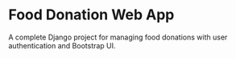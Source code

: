 # Food Donation Web App

A complete Django project for managing food donations with user authentication and Bootstrap UI.